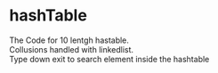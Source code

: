 # hashTable
The Code for 10 lentgh hastable.<br />
Collusions handled with linkedlist.<br />
Type down exit to search element inside the hashtable<br />
